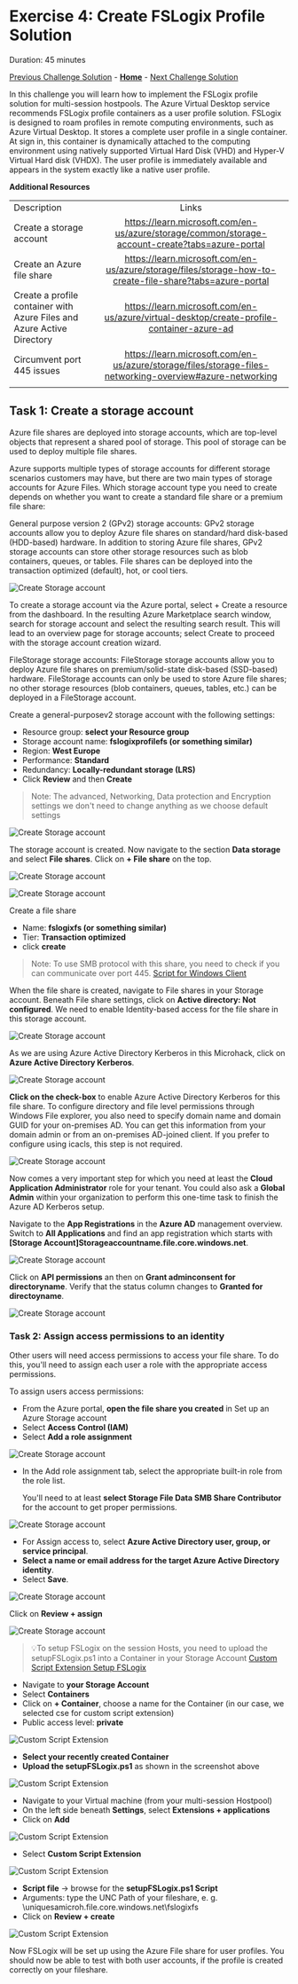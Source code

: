 # Exercise 4: Create FSLogix Profile Solution

Duration: 45 minutes

[Previous Challenge Solution](./03-multi-session-Hostpools-solution.md) - **[Home](../Readme.md)** - [Next Challenge Solution](05-start-VM-on-connect-solution.md)

In this challenge you will learn how to implement the FSLogix profile solution for multi-session hostpools.
The Azure Virtual Desktop service recommends FSLogix profile containers as a user profile solution. FSLogix is designed to roam profiles in remote computing environments, such as Azure Virtual Desktop. It stores a complete user profile in a single container. At sign in, this container is dynamically attached to the computing environment using natively supported Virtual Hard Disk (VHD) and Hyper-V Virtual Hard disk (VHDX). The user profile is immediately available and appears in the system exactly like a native user profile.

**Additional Resources**

  |              |            |  
|----------|:-------------:|
| Description | Links |
| Create a storage account | https://learn.microsoft.com/en-us/azure/storage/common/storage-account-create?tabs=azure-portal |
| Create an Azure file share | https://learn.microsoft.com/en-us/azure/storage/files/storage-how-to-create-file-share?tabs=azure-portal |
|Create a profile container with Azure Files and Azure Active Directory   |  https://learn.microsoft.com/en-us/azure/virtual-desktop/create-profile-container-azure-ad  | 
| Circumvent port 445 issues | https://learn.microsoft.com/en-us/azure/storage/files/storage-files-networking-overview#azure-networking |
  |              |            | 


## Task 1: Create a storage account
Azure file shares are deployed into storage accounts, which are top-level objects that represent a shared pool of storage. This pool of storage can be used to deploy multiple file shares.

Azure supports multiple types of storage accounts for different storage scenarios customers may have, but there are two main types of storage accounts for Azure Files. Which storage account type you need to create depends on whether you want to create a standard file share or a premium file share:

General purpose version 2 (GPv2) storage accounts: GPv2 storage accounts allow you to deploy Azure file shares on standard/hard disk-based (HDD-based) hardware. In addition to storing Azure file shares, GPv2 storage accounts can store other storage resources such as blob containers, queues, or tables. File shares can be deployed into the transaction optimized (default), hot, or cool tiers.

![Create Storage account](../Images/03-FSLogix_create-storage-account-0.png)

To create a storage account via the Azure portal, select + Create a resource from the dashboard. In the resulting Azure Marketplace search window, search for storage account and select the resulting search result. This will lead to an overview page for storage accounts; select Create to proceed with the storage account creation wizard.

FileStorage storage accounts: FileStorage storage accounts allow you to deploy Azure file shares on premium/solid-state disk-based (SSD-based) hardware. FileStorage accounts can only be used to store Azure file shares; no other storage resources (blob containers, queues, tables, etc.) can be deployed in a FileStorage account.

Create a general-purposev2 storage account with the following settings:
- Resource group: **select your Resource group**
- Storage account name: **fslogixprofilefs (or something similar)**
- Region: **West Europe**
- Performance: **Standard**
- Redundancy: **Locally-redundant storage (LRS)**
- Click **Review** and then **Create**

> Note: The advanced, Networking, Data protection and Encryption settings we don't need to change anything as we choose default settings

![Create Storage account](../Images/03-FSLogix_create-storage-account-1.png)

The storage account is created. Now navigate to the section **Data storage** and select **File shares**.
Click on **+ File share** on the top.

![Create Storage account](../Images/03-FSLogix_create-storage-account-2.png)

![Create Storage account](../Images/03-FSLogix_create-storage-account-3.png)

Create a file share 
- Name: **fslogixfs (or something similar)**
- Tier: **Transaction optimized**
- click **create**

> Note: To use SMB protocol with this share, you need to check if you can communicate over port 445. [Script for Windows Client](https://github.com/Azure-Samples/azure-files-samples/tree/master/AzFileDiagnostics/Windows)

When the file share is created, navigate to File shares in your Storage account. Beneath File share settings, click on **Active directory: Not configured**.
We need to enable Identity-based access for the file share in this storage account.

![Create Storage account](../Images/03-FSLogix_create-storage-account-6.png)

As we are using Azure Active Directory Kerberos in this Microhack, click on **Azure Active Directory Kerberos**.

![Create Storage account](../Images/03-FSLogix_create-storage-account-7.png)

**Click on the check-box** to enable Azure Active Directory Kerberos for this file share. 
To configure directory and file level permissions through Windows File explorer, you also need to specify domain name and domain GUID for your on-premises AD. 
You can get this information from your domain admin or from an on-premises AD-joined client. If you prefer to configure using icacls, this step is not required. 

![Create Storage account](../Images/03-FSLogix_create-storage-account-8.png)

Now comes a very important step for which you need at least the **Cloud Application Administrator** role for your tenant. You could also ask a **Global Admin** within your organization to perform this one-time task to finish the Azure AD Kerberos setup.

Navigate to the **App Registrations** in the **Azure AD** management overview. Switch to **All Applications** and find an app registration which starts with **[Storage Account]Storageaccountname.file.core.windows.net**.

![Create Storage account](../Images/03-FSLogix_create-storage-account-16.png)

Click on **API permissions** an then on **Grant adminconsent for directoryname**. Verify that the status column changes to **Granted for directoyname**.

![Create Storage account](../Images/03-FSLogix_create-storage-account-17.png)

### Task 2: Assign access permissions to an identity

Other users will need access permissions to access your file share. To do this, you'll need to assign each user a role with the appropriate access permissions.

To assign users access permissions:

- From the Azure portal, **open the file share you created** in Set up an Azure Storage account
- Select **Access Control (IAM)**
- Select **Add a role assignment**

![Create Storage account](../Images/03-FSLogix_create-storage-account-10.png)

- In the Add role assignment tab, select the appropriate built-in role from the role list. 

  You'll need to at least **select Storage File Data SMB Share Contributor** for the account to get proper permissions.

![Create Storage account](../Images/03-FSLogix_create-storage-account-11.png)

- For Assign access to, select **Azure Active Directory user, group, or service principal**.
- **Select a name or email address for the target Azure Active Directory identity**.
- Select **Save**.

![Create Storage account](../Images/03-FSLogix_create-storage-account-12.png)

Click on **Review + assign**

![Create Storage account](../Images/03-FSLogix_create-storage-account-13.png)

> 💡To setup FSLogix on the session Hosts, you need to upload the setupFSLogix.ps1 into a Container in your Storage Account
[Custom Script Extension Setup FSLogix](01_Azure_Virtual_Desktop/modules/SetupFSLogix.ps1)

- Navigate to **your Storage Account** 
- Select **Containers**
- Click on **+ Container**, choose a name for the Container (in our case, we selected cse for custom script extension)
- Public access level: **private**

![Custom Script Extension](../Images/03-FSLogix_customscriptextension-1.png)

- **Select your recently created Container**
- **Upload the setupFSLogix.ps1** as shown in the screenshot above

![Custom Script Extension](../Images/03-FSLogix_customscriptextension-2.png)

- Navigate to your Virtual machine (from your multi-session Hostpool)
- On the left side beneath **Settings**, select **Extensions + applications**
- Click on **Add**

![Custom Script Extension](../Images/03-FSLogix_customscriptextension-3.png)

- Select **Custom Script Extension**

![Custom Script Extension](../Images/03-FSLogix_customscriptextension-4.png)

- **Script file** -> browse for the **setupFSLogix.ps1 Script**
- Arguments: type the UNC Path of your fileshare, e. g. \\uniquesamicroh.file.core.windows.net\fslogixfs
- Click on **Review + create**

![Custom Script Extension](../Images/03-FSLogix_customscriptextension-5.png)

Now FSLogix will be set up using the Azure File share for user profiles. You should now be able to test with both user accounts, if the profile is created correctly on your fileshare.